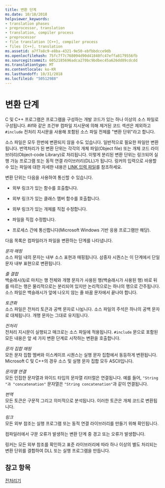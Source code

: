 ```yaml
---
title: 변환 단계
ms.date: 10/18/2018
helpviewer_keywords:
- translation phases
- preprocessor, translation
- translation, compiler process
- preprocessor
- file translation [C++], compiler process
- files [C++], translation
ms.assetid: a7f7a8c9-e8ba-4321-9e50-ebfbbdcce9db
ms.openlocfilehash: 75fc7f7c768094d90d41840fc47effa8179556fb
ms.sourcegitcommit: 6052185696adca270bc9bdbec45a626dd89cdcdd
ms.translationtype: MT
ms.contentlocale: ko-KR
ms.lasthandoff: 10/31/2018
ms.locfileid: "50512988"
---
```

# <a name="phases-of-translation"></a>변환 단계

C 및 C++ 프로그램은 프로그램을 구성하는 개발 코드가 있는 하나 이상의 소스 파일로 구성됩니다. #if와 같은 조건부 컴파일 지시문에 의해 제거된 코드 섹션은 제외하고 `#include` 전처리 지시문을 사용해 포함된 소스 파일 전체를 "변환 단위"라고 합니다.

소스 파일은 모두 한번에 변환되지 않을 수도 있습니다. 일반적으로 필요한 파일만 변환됩니다. 번역처리가 된 변환 단위는 각각의 개체 파일(Object file) 또는 개체 코드 라이브러리(Object-code Library)로 처리됩니다. 이렇게 분리된 변환 단위는 링크되어 실행 가능 프로그램 또는 동적 연결 라이브러리(DLL)가 됩니다. 링커의 입력으로 사용할 수 있는 파일에 대한 자세한 내용은 [LINK 입력 파일](../build/reference/link-input-files.md)를 참조하세요.

변환 단위는 다음을 사용하여 통신할 수 있습니다.

- 외부 링크가 있는 함수를 호출합니다.

- 외부 링크가 있는 클래스 멤버 함수를 호출합니다.

- 외부 링크가 있는 개체를 직접 수정합니다.

- 파일을 직접 수정합니다.

- 프로세스 간에 통신합니다(Microsoft Windows 기반 응용 프로그램만 해당).

다음 목록은 컴파일러가 파일을 변환하는 단계를 나타냅니다.

*문자 매핑*<br/>
소스 파일 내의 문자는 내부 소스 표현과 매핑됩니다. 삼중자 시퀀스는 이 단계에서 단일 문자 내부 표현으로 변환됩니다.

*줄 결합*<br/>
백슬래시(**\\**)로 마치는 행 전체와 개행 문자가 사용된 행(백슬래시가 사용된 행) 바로 뒤를 따르는 행은 물리적으로는 분리되어 있지만 논리적으로는 하나의 행으로 간주됩니다. 소스 파일은 백슬래시가 앞에 나오지 않는 줄 바꿈 문자에서 끝나야 합니다.

*토큰화*<br/>
소스 파일은 전처리 토큰과 공백 문자로 나뉩니다. 소스 파일의 주석은 하나의 공백 문자로 대체됩니다. 개행 문자는 그대로 유지됩니다.

*전처리*<br/>
전처리 지시문이 실행되고 매크로는 소스 파일에 적용됩니다. `#include` 문으로 포함된 모든 내용은 앞 세 가지 변환 단계로 시작하는 변환을 호출합니다.

*문자 집합 매핑*<br/>
모든 문자 집합 멤버와 이스케이프 시퀀스는 실행 문자 집합에서 동등하게 변환됩니다. Microsoft C 및 C++의 경우 소스 및 실행 문자 집합 모두 ASCII입니다.

*문자열 연결*<br/>
모든 인접한 문자열과 와이드 타입의 문자열 리터럴은 연결됩니다. 예를 들어, `"String "과 "concatenation"` 문자열은 `"String concatenation"`과 같이 연결됩니다.

*번역*<br/>
모든 토큰은 구문적 그리고 의미적으로 분석됩니다. 이러한 토큰은 개체 코드로 변환됩니다.

*링크*<br/>
모든 외부 참조는 실행 프로그램 또는 동적 연결 라이브러리를 만들기 위해 확인됩니다.

컴파일러에서 구문 오류가 발생하는 변환 단계 중 경고 또는 오류가 발생합니다.

링커는 모든 외부 참조를 확인하고 표준 라이브러리에 따라 하나 이상의 별도 처리되는 변환 단위를 결합하여 DLL 또는 실행 프로그램을 만듭니다.

## <a name="see-also"></a>참고 항목

[전처리기](../preprocessor/preprocessor.md)

